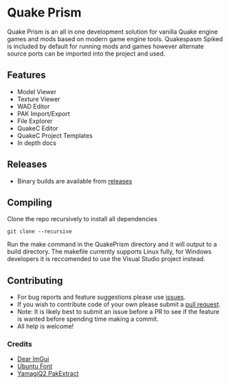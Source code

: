 # Quake Prism

Quake Prism is an all in one development solution for vanilla Quake engine games and mods based on modern game engine tools. Quakespasm Spiked is included by default for running mods and games however alternate source ports can be imported into the project and used.

## Features
- Model Viewer
- Texture Viewer
- WAD Editor
- PAK Import/Export
- File Explorer
- QuakeC Editor
- QuakeC Project Templates
- In depth docs

## Releases
- Binary builds are available from [releases](https://github.com/BanceDev/QuakePrism/releases)

## Compiling
Clone the repo recursively to install all dependencies
```
git clone --recursive
```
Run the make command in the QuakePrism directory and it will output to a build directory. The makefile currently supports Linux fully, for Windows developers it is reccomended to use the Visual Studio project instead.

## Contributing
- For bug reports and feature suggestions please use [issues](https://github.com/BanceDev/QuakePrism/issues).
- If you wish to contribute code of your own please submit a [pull request](https://github.com/BanceDev/QuakePrism/pulls).
- Note: It is likely best to submit an issue before a PR to see if the feature is wanted before spending time making a commit.
- All help is welcome!

### Credits
- [Dear ImGui](https://github.com/ocornut/imgui)
- [Ubuntu Font](https://design.ubuntu.com/font)
- [YamagiQ2 PakExtract](https://github.com/yquake2/pakextract)
